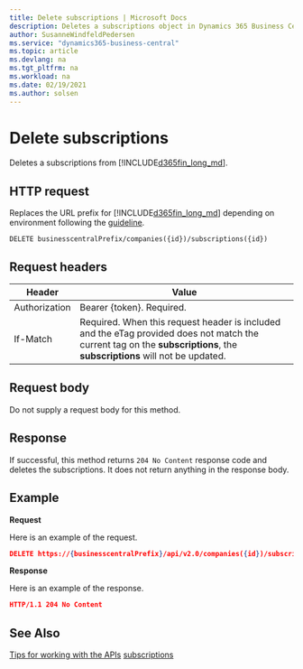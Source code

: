 ```yaml
---
title: Delete subscriptions | Microsoft Docs
description: Deletes a subscriptions object in Dynamics 365 Business Central.
author: SusanneWindfeldPedersen
ms.service: "dynamics365-business-central"
ms.topic: article
ms.devlang: na
ms.tgt_pltfrm: na
ms.workload: na
ms.date: 02/19/2021
ms.author: solsen
---
```


<!-- NOTE: This article is an auto-generated stub from the metadata file. -->
<!-- The sections marked with an EDIT_IS_REQUIRED require manual editing. -->

# Delete subscriptions

Deletes a subscriptions from [!INCLUDE[d365fin_long_md](../../includes/d365fin_long_md.md)].

## HTTP request

Replaces the URL prefix for [!INCLUDE[d365fin_long_md](../../includes/d365fin_long_md.md)] depending on environment following the [guideline](../../v2.0/endpoints-apis-for-dynamics.md).
<!-- START>EDIT_IS_REQUIRED. There URL for accessing the endpoint might be different or there might be more than one -->
```
DELETE businesscentralPrefix/companies({id})/subscriptions({id})
```
<!-- END>EDIT_IS_REQUIRED -->

## Request headers

|Header|Value|
|------|-----|
|Authorization  |Bearer {token}. Required. |
|If-Match       |Required. When this request header is included and the eTag provided does not match the current tag on the **subscriptions**, the **subscriptions** will not be updated. |


## Request body

Do not supply a request body for this method.

## Response

If successful, this method returns ```204 No Content``` response code and deletes the subscriptions. It does not return anything in the response body.

## Example

**Request**

Here is an example of the request.
<!-- START>EDIT_IS_REQUIRED. There URL for accessing the endpoint might be different -->
```json
DELETE https://{businesscentralPrefix}/api/v2.0/companies({id})/subscriptions({id})
```
<!-- END>EDIT_IS_REQUIRED -->

**Response**

Here is an example of the response.

```json
HTTP/1.1 204 No Content
```

## See Also

[Tips for working with the APIs](/dynamics365/business-central/dev-itpro/developer/devenv-connect-apps-tips)
[subscriptions](../resources/dynamics_subscriptions.md)
